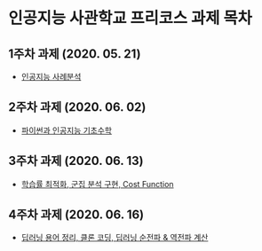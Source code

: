 # 인공지능 사관학교 프리코스 과제 목차

## 1주차 과제 (2020. 05. 21)
 * [인공지능 사례분석](https://colab.research.google.com/github/Jaewon-IM/AI/blob/master/1%EC%A3%BC%EC%B0%A8%20%EA%B3%BC%EC%A0%9C.ipynb)
## 2주차 과제 (2020. 06. 02)
 * [파이썬과 인공지능 기초수학](https://colab.research.google.com/drive/1bGQn7IWCUwjW64pFiQc-01mhKYfXcBG0#scrollTo=tjWpl4O1oXy1)
## 3주차 과제 (2020. 06. 13)
 * [학습률 최적화, 군집 분석 구현, Cost Function](https://colab.research.google.com/drive/13W0bL72oJvOErFs3L9qkqIEjUrI2204h?hl=ko#scrollTo=3XfP0-zIXQF6)
## 4주차 과제 (2020. 06. 16)
 * [딥러닝 용어 정리, 클론 코딩, 딥러닝 순전파 & 역전파 계산](https://colab.research.google.com/drive/1giKmsKw4siXkqsjL33bzPqzuzlOMu7FY?hl=ko#scrollTo=d-zfFXLCy6jD)
